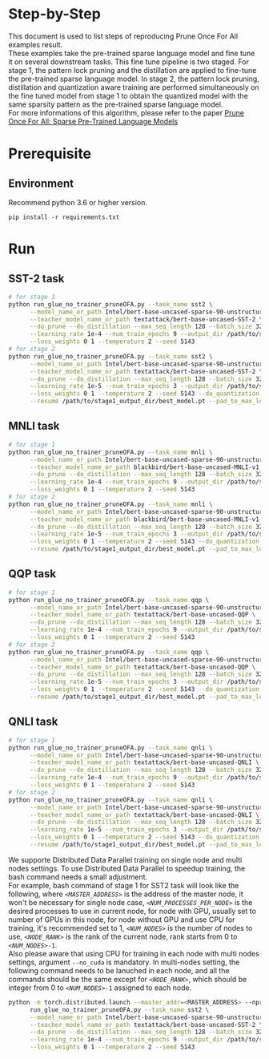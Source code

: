 Step-by-Step
============

This document is used to list steps of reproducing Prune Once For All examples result.
<br>
These examples take the pre-trained sparse language model and fine tune it on several downstream tasks. This fine tune pipeline is two staged. For stage 1, the pattern lock pruning and the distillation are applied to fine-tune the pre-trained sparse language model. In stage 2, the pattern lock pruning, distillation and quantization aware training are performed simultaneously on the fine tuned model from stage 1 to obtain the quantized model with the same sparsity pattern as the pre-trained sparse language model.
<br>
For more informations of this algorithm, please refer to the paper [Prune Once For All: Sparse Pre-Trained Language Models](https://arxiv.org/abs/2111.05754)

# Prerequisite

## Environment

Recommend python 3.6 or higher version.

```shell
pip install -r requirements.txt
```

# Run

## SST-2 task

```bash
# for stage 1
python run_glue_no_trainer_pruneOFA.py --task_name sst2 \
      --model_name_or_path Intel/bert-base-uncased-sparse-90-unstructured-pruneofa \
      --teacher_model_name_or_path textattack/bert-base-uncased-SST-2 \
      --do_prune --do_distillation --max_seq_length 128 --batch_size 32 \
      --learning_rate 1e-4 --num_train_epochs 9 --output_dir /path/to/stage1_output_dir \
      --loss_weights 0 1 --temperature 2 --seed 5143
# for stage 2
python run_glue_no_trainer_pruneOFA.py --task_name sst2 \
      --model_name_or_path Intel/bert-base-uncased-sparse-90-unstructured-pruneofa \
      --teacher_model_name_or_path textattack/bert-base-uncased-SST-2 \
      --do_prune --do_distillation --max_seq_length 128 --batch_size 32 \
      --learning_rate 1e-5 --num_train_epochs 3 --output_dir /path/to/stage2_output_dir \
      --loss_weights 0 1 --temperature 2 --seed 5143 --do_quantization \
      --resume /path/to/stage1_output_dir/best_model.pt --pad_to_max_length
```

## MNLI task

```bash
# for stage 1
python run_glue_no_trainer_pruneOFA.py --task_name mnli \
      --model_name_or_path Intel/bert-base-uncased-sparse-90-unstructured-pruneofa \
      --teacher_model_name_or_path blackbird/bert-base-uncased-MNLI-v1 \
      --do_prune --do_distillation --max_seq_length 128 --batch_size 32 \
      --learning_rate 1e-4 --num_train_epochs 9 --output_dir /path/to/stage1_output_dir \
      --loss_weights 0 1 --temperature 2 --seed 5143
# for stage 2
python run_glue_no_trainer_pruneOFA.py --task_name mnli \
      --model_name_or_path Intel/bert-base-uncased-sparse-90-unstructured-pruneofa \
      --teacher_model_name_or_path blackbird/bert-base-uncased-MNLI-v1 \
      --do_prune --do_distillation --max_seq_length 128 --batch_size 32 \
      --learning_rate 1e-5 --num_train_epochs 3 --output_dir /path/to/stage2_output_dir \
      --loss_weights 0 1 --temperature 2 --seed 5143 --do_quantization \
      --resume /path/to/stage1_output_dir/best_model.pt --pad_to_max_length
```

## QQP task

```bash
# for stage 1
python run_glue_no_trainer_pruneOFA.py --task_name qqp \
      --model_name_or_path Intel/bert-base-uncased-sparse-90-unstructured-pruneofa \
      --teacher_model_name_or_path textattack/bert-base-uncased-QQP \
      --do_prune --do_distillation --max_seq_length 128 --batch_size 32 \
      --learning_rate 1e-4 --num_train_epochs 9 --output_dir /path/to/stage1_output_dir \
      --loss_weights 0 1 --temperature 2 --seed 5143
# for stage 2
python run_glue_no_trainer_pruneOFA.py --task_name qqp \
      --model_name_or_path Intel/bert-base-uncased-sparse-90-unstructured-pruneofa \
      --teacher_model_name_or_path textattack/bert-base-uncased-QQP \
      --do_prune --do_distillation --max_seq_length 128 --batch_size 32 \
      --learning_rate 1e-5 --num_train_epochs 3 --output_dir /path/to/stage2_output_dir \
      --loss_weights 0 1 --temperature 2 --seed 5143 --do_quantization \
      --resume /path/to/stage1_output_dir/best_model.pt --pad_to_max_length
```

## QNLI task

```bash
# for stage 1
python run_glue_no_trainer_pruneOFA.py --task_name qnli \
      --model_name_or_path Intel/bert-base-uncased-sparse-90-unstructured-pruneofa \
      --teacher_model_name_or_path textattack/bert-base-uncased-QNLI \
      --do_prune --do_distillation --max_seq_length 128 --batch_size 32 \
      --learning_rate 1e-4 --num_train_epochs 9 --output_dir /path/to/stage1_output_dir \
      --loss_weights 0 1 --temperature 2 --seed 5143
# for stage 2
python run_glue_no_trainer_pruneOFA.py --task_name qnli \
      --model_name_or_path Intel/bert-base-uncased-sparse-90-unstructured-pruneofa \
      --teacher_model_name_or_path textattack/bert-base-uncased-QNLI \
      --do_prune --do_distillation --max_seq_length 128 --batch_size 32 \
      --learning_rate 1e-5 --num_train_epochs 3 --output_dir /path/to/stage2_output_dir \
      --loss_weights 0 1 --temperature 2 --seed 5143 --do_quantization \
      --resume /path/to/stage1_output_dir/best_model.pt --pad_to_max_length
```

We supporte Distributed Data Parallel training on single node and multi nodes settings. To use Distributed Data Parallel to speedup training, the bash command needs a small adjustment.
<br>
For example, bash command of stage 1 for SST2 task will look like the following, where *`<MASTER_ADDRESS>`* is the address of the master node, it won't be necessary for single node case, *`<NUM_PROCESSES_PER_NODE>`* is the desired processes to use in current node, for node with GPU, usually set to number of GPUs in this node, for node without GPU and use CPU for training, it's recommended set to 1, *`<NUM_NODES>`* is the number of nodes to use, *`<NODE_RANK>`* is the rank of the current node, rank starts from 0 to *`<NUM_NODES>`*`-1`.
<br>
Also please aware that using CPU for training in each node with multi nodes settings, argument `--no_cuda` is mandatory. In multi-nodes setting, the following command needs to be lanuched in each node, and all the commands should be the same except for *`<NODE_RANK>`*, which should be integer from 0 to *`<NUM_NODES>`*`-1` assigned to each node.

```bash
python -m torch.distributed.launch --master_addr=<MASTER_ADDRESS> --nproc_per_node=<NUM_PROCESSES_PER_NODE> --nnodes=<NUM_NODES> --node_rank=<NODE_RANK> \
      run_glue_no_trainer_pruneOFA.py --task_name sst2 \
      --model_name_or_path Intel/bert-base-uncased-sparse-90-unstructured-pruneofa \
      --teacher_model_name_or_path textattack/bert-base-uncased-SST-2 \
      --do_prune --do_distillation --max_seq_length 128 --batch_size 32 \
      --learning_rate 1e-4 --num_train_epochs 9 --output_dir /path/to/stage1_output_dir \
      --loss_weights 0 1 --temperature 2 --seed 5143
```
